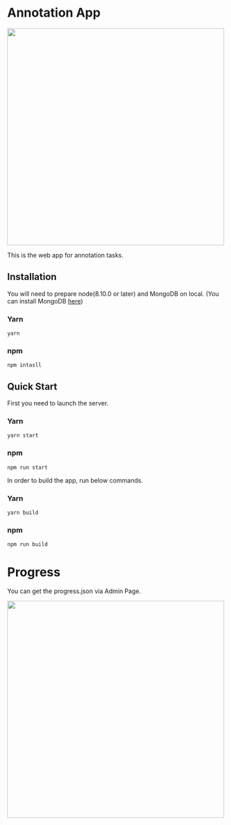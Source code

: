 # Annotation App

<img src="https://user-images.githubusercontent.com/19145527/58789987-62739080-862a-11e9-8d16-ac80e3e29cc8.gif" width="500px" />

This is the web app for annotation tasks.

## Installation
You will need to prepare node(8.10.0 or later) and MongoDB on local. (You can install MongoDB [here](https://docs.mongodb.com/manual/installation/))

### Yarn
```
yarn
```
### npm
```
npm intasll
```

## Quick Start
First you need to launch the server.
### Yarn
```
yarn start
```
### npm
```
npm run start
```


In order to build the app, run below commands.

### Yarn
```
yarn build
```
### npm
```
npm run build
```

# Progress

You can get the progress.json via Admin Page.

<img src="https://user-images.githubusercontent.com/19145527/58790531-8683a180-862b-11e9-8903-7ef4c9256001.png" width="500px" />
